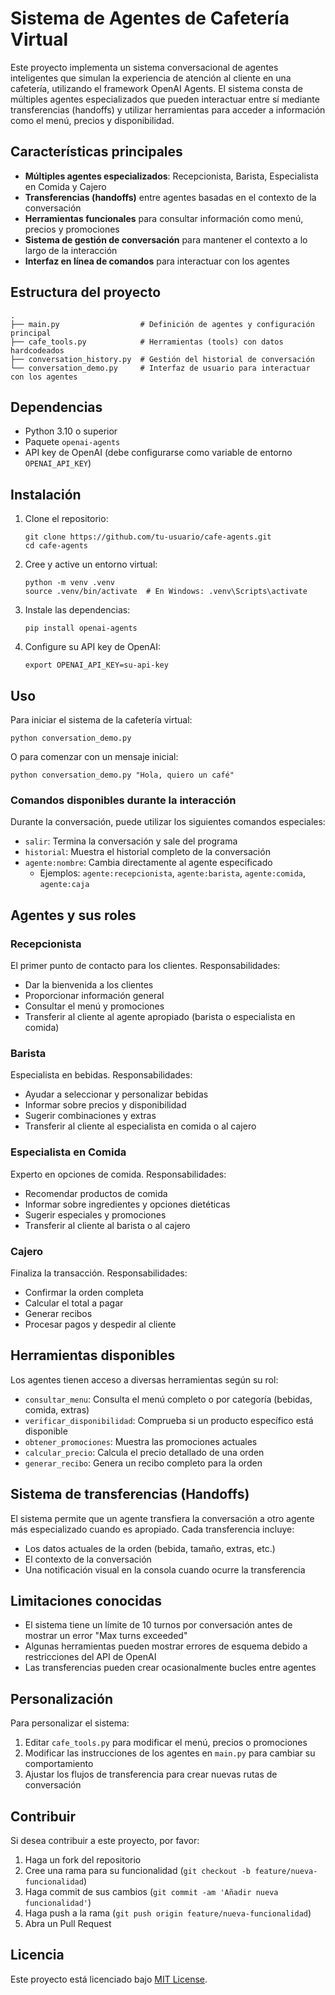# Sistema de Agentes de Cafetería Virtual

Este proyecto implementa un sistema conversacional de agentes inteligentes que simulan la experiencia de atención al cliente en una cafetería, utilizando el framework OpenAI Agents. El sistema consta de múltiples agentes especializados que pueden interactuar entre sí mediante transferencias (handoffs) y utilizar herramientas para acceder a información como el menú, precios y disponibilidad.

## Características principales

- **Múltiples agentes especializados**: Recepcionista, Barista, Especialista en Comida y Cajero
- **Transferencias (handoffs)** entre agentes basadas en el contexto de la conversación
- **Herramientas funcionales** para consultar información como menú, precios y promociones
- **Sistema de gestión de conversación** para mantener el contexto a lo largo de la interacción
- **Interfaz en línea de comandos** para interactuar con los agentes

## Estructura del proyecto

```
.
├── main.py                  # Definición de agentes y configuración principal
├── cafe_tools.py            # Herramientas (tools) con datos hardcodeados
├── conversation_history.py  # Gestión del historial de conversación
└── conversation_demo.py     # Interfaz de usuario para interactuar con los agentes
```

## Dependencias

- Python 3.10 o superior
- Paquete `openai-agents`
- API key de OpenAI (debe configurarse como variable de entorno `OPENAI_API_KEY`)

## Instalación

1. Clone el repositorio:
   ```
   git clone https://github.com/tu-usuario/cafe-agents.git
   cd cafe-agents
   ```

2. Cree y active un entorno virtual:
   ```
   python -m venv .venv
   source .venv/bin/activate  # En Windows: .venv\Scripts\activate
   ```

3. Instale las dependencias:
   ```
   pip install openai-agents
   ```

4. Configure su API key de OpenAI:
   ```
   export OPENAI_API_KEY=su-api-key
   ```

## Uso

Para iniciar el sistema de la cafetería virtual:

```
python conversation_demo.py
```

O para comenzar con un mensaje inicial:

```
python conversation_demo.py "Hola, quiero un café"
```

### Comandos disponibles durante la interacción

Durante la conversación, puede utilizar los siguientes comandos especiales:

- `salir`: Termina la conversación y sale del programa
- `historial`: Muestra el historial completo de la conversación
- `agente:nombre`: Cambia directamente al agente especificado
  - Ejemplos: `agente:recepcionista`, `agente:barista`, `agente:comida`, `agente:caja`

## Agentes y sus roles

### Recepcionista

El primer punto de contacto para los clientes. Responsabilidades:
- Dar la bienvenida a los clientes
- Proporcionar información general
- Consultar el menú y promociones
- Transferir al cliente al agente apropiado (barista o especialista en comida)

### Barista

Especialista en bebidas. Responsabilidades:
- Ayudar a seleccionar y personalizar bebidas
- Informar sobre precios y disponibilidad
- Sugerir combinaciones y extras
- Transferir al cliente al especialista en comida o al cajero

### Especialista en Comida

Experto en opciones de comida. Responsabilidades:
- Recomendar productos de comida
- Informar sobre ingredientes y opciones dietéticas
- Sugerir especiales y promociones
- Transferir al cliente al barista o al cajero

### Cajero

Finaliza la transacción. Responsabilidades:
- Confirmar la orden completa
- Calcular el total a pagar
- Generar recibos
- Procesar pagos y despedir al cliente

## Herramientas disponibles

Los agentes tienen acceso a diversas herramientas según su rol:

- `consultar_menu`: Consulta el menú completo o por categoría (bebidas, comida, extras)
- `verificar_disponibilidad`: Comprueba si un producto específico está disponible
- `obtener_promociones`: Muestra las promociones actuales
- `calcular_precio`: Calcula el precio detallado de una orden
- `generar_recibo`: Genera un recibo completo para la orden

## Sistema de transferencias (Handoffs)

El sistema permite que un agente transfiera la conversación a otro agente más especializado cuando es apropiado. Cada transferencia incluye:

- Los datos actuales de la orden (bebida, tamaño, extras, etc.)
- El contexto de la conversación
- Una notificación visual en la consola cuando ocurre la transferencia

## Limitaciones conocidas

- El sistema tiene un límite de 10 turnos por conversación antes de mostrar un error "Max turns exceeded"
- Algunas herramientas pueden mostrar errores de esquema debido a restricciones del API de OpenAI
- Las transferencias pueden crear ocasionalmente bucles entre agentes

## Personalización

Para personalizar el sistema:

1. Editar `cafe_tools.py` para modificar el menú, precios o promociones
2. Modificar las instrucciones de los agentes en `main.py` para cambiar su comportamiento
3. Ajustar los flujos de transferencia para crear nuevas rutas de conversación

## Contribuir

Si desea contribuir a este proyecto, por favor:

1. Haga un fork del repositorio
2. Cree una rama para su funcionalidad (`git checkout -b feature/nueva-funcionalidad`)
3. Haga commit de sus cambios (`git commit -am 'Añadir nueva funcionalidad'`)
4. Haga push a la rama (`git push origin feature/nueva-funcionalidad`)
5. Abra un Pull Request

## Licencia

Este proyecto está licenciado bajo [MIT License](LICENSE).